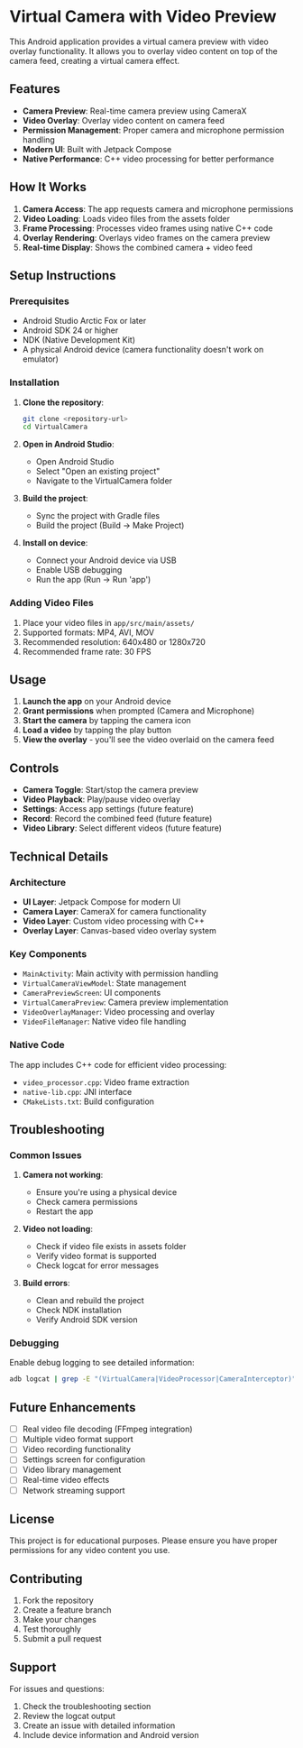 # Virtual Camera with Video Preview

This Android application provides a virtual camera preview with video overlay functionality. It allows you to overlay video content on top of the camera feed, creating a virtual camera effect.

## Features

- **Camera Preview**: Real-time camera preview using CameraX
- **Video Overlay**: Overlay video content on camera feed
- **Permission Management**: Proper camera and microphone permission handling
- **Modern UI**: Built with Jetpack Compose
- **Native Performance**: C++ video processing for better performance

## How It Works

1. **Camera Access**: The app requests camera and microphone permissions
2. **Video Loading**: Loads video files from the assets folder
3. **Frame Processing**: Processes video frames using native C++ code
4. **Overlay Rendering**: Overlays video frames on the camera preview
5. **Real-time Display**: Shows the combined camera + video feed

## Setup Instructions

### Prerequisites

- Android Studio Arctic Fox or later
- Android SDK 24 or higher
- NDK (Native Development Kit)
- A physical Android device (camera functionality doesn't work on emulator)

### Installation

1. **Clone the repository**:
   ```bash
   git clone <repository-url>
   cd VirtualCamera
   ```

2. **Open in Android Studio**:
   - Open Android Studio
   - Select "Open an existing project"
   - Navigate to the VirtualCamera folder

3. **Build the project**:
   - Sync the project with Gradle files
   - Build the project (Build → Make Project)

4. **Install on device**:
   - Connect your Android device via USB
   - Enable USB debugging
   - Run the app (Run → Run 'app')

### Adding Video Files

1. Place your video files in `app/src/main/assets/`
2. Supported formats: MP4, AVI, MOV
3. Recommended resolution: 640x480 or 1280x720
4. Recommended frame rate: 30 FPS

## Usage

1. **Launch the app** on your Android device
2. **Grant permissions** when prompted (Camera and Microphone)
3. **Start the camera** by tapping the camera icon
4. **Load a video** by tapping the play button
5. **View the overlay** - you'll see the video overlaid on the camera feed

## Controls

- **Camera Toggle**: Start/stop the camera preview
- **Video Playback**: Play/pause video overlay
- **Settings**: Access app settings (future feature)
- **Record**: Record the combined feed (future feature)
- **Video Library**: Select different videos (future feature)

## Technical Details

### Architecture

- **UI Layer**: Jetpack Compose for modern UI
- **Camera Layer**: CameraX for camera functionality
- **Video Layer**: Custom video processing with C++
- **Overlay Layer**: Canvas-based video overlay system

### Key Components

- `MainActivity`: Main activity with permission handling
- `VirtualCameraViewModel`: State management
- `CameraPreviewScreen`: UI components
- `VirtualCameraPreview`: Camera preview implementation
- `VideoOverlayManager`: Video processing and overlay
- `VideoFileManager`: Native video file handling

### Native Code

The app includes C++ code for efficient video processing:
- `video_processor.cpp`: Video frame extraction
- `native-lib.cpp`: JNI interface
- `CMakeLists.txt`: Build configuration

## Troubleshooting

### Common Issues

1. **Camera not working**:
   - Ensure you're using a physical device
   - Check camera permissions
   - Restart the app

2. **Video not loading**:
   - Check if video file exists in assets folder
   - Verify video format is supported
   - Check logcat for error messages

3. **Build errors**:
   - Clean and rebuild the project
   - Check NDK installation
   - Verify Android SDK version

### Debugging

Enable debug logging to see detailed information:
```bash
adb logcat | grep -E "(VirtualCamera|VideoProcessor|CameraInterceptor)"
```

## Future Enhancements

- [ ] Real video file decoding (FFmpeg integration)
- [ ] Multiple video format support
- [ ] Video recording functionality
- [ ] Settings screen for configuration
- [ ] Video library management
- [ ] Real-time video effects
- [ ] Network streaming support

## License

This project is for educational purposes. Please ensure you have proper permissions for any video content you use.

## Contributing

1. Fork the repository
2. Create a feature branch
3. Make your changes
4. Test thoroughly
5. Submit a pull request

## Support

For issues and questions:
1. Check the troubleshooting section
2. Review the logcat output
3. Create an issue with detailed information
4. Include device information and Android version

